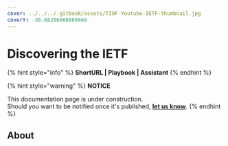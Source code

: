 ```yaml
---
cover: ../../../.gitbook/assets/TIOF Youtube-IETF-thumbnail.jpg
coverY: -36.68266666666666
---
```


# Discovering the IETF

{% hint style="info" %}
**ShortURL | Playbook | Assistant**
{% endhint %}

{% hint style="warning" %}
**NOTICE**

This documentation page is under construction.\
Should you want to be notified once it's published, [**let us know**](https://tiof.click/TIOFTarianUpdatesService).
{% endhint %}

## About

